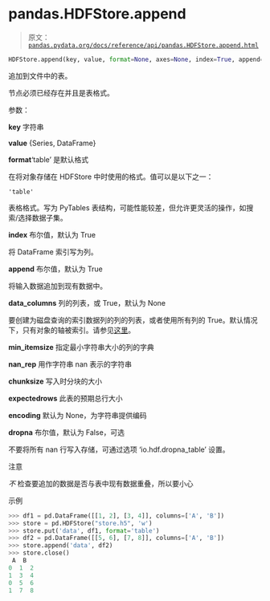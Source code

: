 # pandas.HDFStore.append

> 原文：[`pandas.pydata.org/docs/reference/api/pandas.HDFStore.append.html`](https://pandas.pydata.org/docs/reference/api/pandas.HDFStore.append.html)

```py
HDFStore.append(key, value, format=None, axes=None, index=True, append=True, complib=None, complevel=None, columns=None, min_itemsize=None, nan_rep=None, chunksize=None, expectedrows=None, dropna=None, data_columns=None, encoding=None, errors='strict')
```

追加到文件中的表。

节点必须已经存在并且是表格式。

参数：

**key** 字符串

**value** {Series, DataFrame}

**format**‘table’ 是默认格式

在将对象存储在 HDFStore 中时使用的格式。值可以是以下之一：

`'table'`

表格格式。写为 PyTables 表结构，可能性能较差，但允许更灵活的操作，如搜索/选择数据子集。

**index** 布尔值，默认为 True

将 DataFrame 索引写为列。

**append** 布尔值，默认为 True

将输入数据追加到现有数据中。

**data_columns** 列的列表，或 True，默认为 None

要创建为磁盘查询的索引数据列的列的列表，或者使用所有列的 True。默认情况下，只有对象的轴被索引。请参见[这里](https://pandas.pydata.org/pandas-docs/stable/user_guide/io.html#query-via-data-columns)。

**min_itemsize** 指定最小字符串大小的列的字典

**nan_rep** 用作字符串 nan 表示的字符串

**chunksize** 写入时分块的大小

**expectedrows** 此表的预期总行大小

**encoding** 默认为 None，为字符串提供编码

**dropna** 布尔值，默认为 False，可选

不要将所有 nan 行写入存储，可通过选项 ‘io.hdf.dropna_table’ 设置。

注意

*不* 检查要追加的数据是否与表中现有数据重叠，所以要小心

示例

```py
>>> df1 = pd.DataFrame([[1, 2], [3, 4]], columns=['A', 'B'])
>>> store = pd.HDFStore("store.h5", 'w')  
>>> store.put('data', df1, format='table')  
>>> df2 = pd.DataFrame([[5, 6], [7, 8]], columns=['A', 'B'])
>>> store.append('data', df2)  
>>> store.close()  
 A  B
0  1  2
1  3  4
0  5  6
1  7  8 
```
